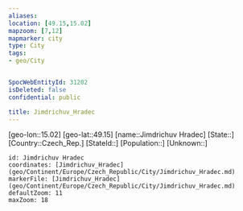 ```yaml
---
aliases: 
location: [49.15,15.02]
mapzoom: [7,12] 
mapmarker: city 
type: City
tags:
- geo/City


SpocWebEntityId: 31202
isDeleted: false
confidential: public

title: Jimdrichuv_Hradec
---
```

[geo-lon::15.02]
[geo-lat::49.15]
[name::Jimdrichuv Hradec]
[State::]
[Country::Czech_Rep.]
[StateId::]
[Population::]
[Unknown::]


```leaflet
id: Jimdrichuv Hradec
coordinates: [Jimdrichuv_Hradec](geo/Continent/Europe/Czech_Republic/City/Jimdrichuv_Hradec.md)
markerFile: [Jimdrichuv_Hradec](geo/Continent/Europe/Czech_Republic/City/Jimdrichuv_Hradec.md)
defaultZoom: 11 
maxZoom: 18
```


